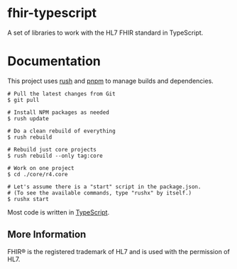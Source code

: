 # fhir-typescript

A set of libraries to work with the HL7 FHIR standard in TypeScript.

# Documentation

This project uses [rush](https://rushjs.io/) and [pnpm](https://pnpm.io/) to manage builds and dependencies.

```
# Pull the latest changes from Git
$ git pull

# Install NPM packages as needed
$ rush update

# Do a clean rebuild of everything
$ rush rebuild

# Rebuild just core projects
$ rush rebuild --only tag:core

# Work on one project
$ cd ./core/r4.core

# Let's assume there is a "start" script in the package.json.
# (To see the available commands, type "rushx" by itself.)
$ rushx start
```

Most code is written in [TypeScript](https://typescriptlang.org).


## More Information

FHIR&reg; is the registered trademark of HL7 and is used with the permission of HL7.